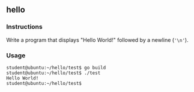 ## hello

### Instructions

Write a program that displays "Hello World!" followed by a newline (`'\n'`).

### Usage

```console
student@ubuntu:~/hello/test$ go build
student@ubuntu:~/hello/test$ ./test
Hello World!
student@ubuntu:~/hello/test$
```
